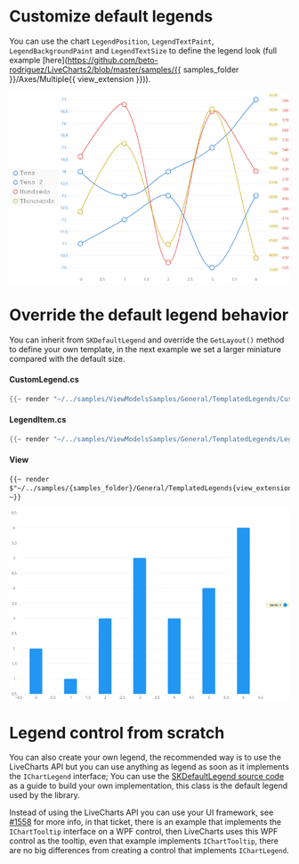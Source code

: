 # Customize default legends

You can use the chart `LegendPosition`, `LegendTextPaint`, `LegendBackgroundPaint` and `LegendTextSize` to 
define the legend look (full example [here](https://github.com/beto-rodriguez/LiveCharts2/blob/master/samples/{{ samples_folder }}/Axes/Multiple{{ view_extension }})).

![custom](https://raw.githubusercontent.com/beto-rodriguez/LiveCharts2/dev/docs/_assets/legend-custom-style.png)

# Override the default legend behavior

You can inherit from `SKDefaultLegend` and override the `GetLayout()` method to define your own template,
in the next example we set a larger miniature compared with the default size.

#### CustomLegend.cs

```csharp
{{~ render "~/../samples/ViewModelsSamples/General/TemplatedLegends/CustomLegend.cs" ~}}
```

#### LegendItem.cs

```csharp
{{~ render "~/../samples/ViewModelsSamples/General/TemplatedLegends/LegendItem.cs" ~}}
```

#### View

```
{{~ render $"~/../samples/{samples_folder}/General/TemplatedLegends{view_extension}" ~}}
```

![custom legend](https://raw.githubusercontent.com/beto-rodriguez/LiveCharts2/dev/docs/_assets/legend-custom-template.png)

# Legend control from scratch

You can also create your own legend, the recommended way is to use the LiveCharts API but you can
use anything as legend as soon as it implements the `IChartLegend` interface; You can use the [SKDefaultLegend source code](https://github.com/beto-rodriguez/LiveCharts2/blob/master/src/skiasharp/LiveChartsCore.SkiaSharp/SKCharts/SKDefaultLegend.cs) as a guide to build your own implementation, this class is the default legend used by the library.

Instead of using the LiveCharts API you can use your UI framework, 
see [#1558](https://github.com/beto-rodriguez/LiveCharts2/issues/1558) for more info, in that ticket, there is an example 
that implements the `IChartTooltip` interface on a WPF control, then LiveCharts uses this WPF control as the tooltip, even
that example implements `IChartTooltip`, there are no big differences from creating a control that implements `IChartLegend`.
